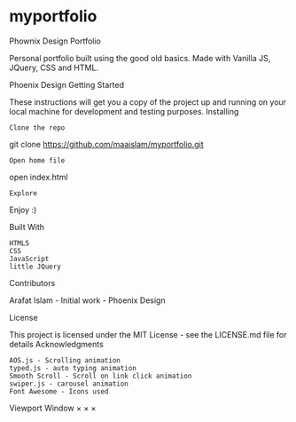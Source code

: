 # myportfolio
Phownix Design Portfolio

Personal portfolio built using the good old basics. Made with Vanilla JS, JQuery, CSS and HTML.

Phoenix Design
Getting Started

These instructions will get you a copy of the project up and running on your local machine for development and testing purposes.
Installing

    Clone the repo

git clone https://github.com/maaislam/myportfolio.git

    Open home file

open index.html

    Explore

Enjoy :)

Built With

    HTML5
    CSS
    JavaScript
    little JQuery

Contributors

   Arafat Islam - Initial work - Phoenix Design

License

This project is licensed under the MIT License - see the LICENSE.md file for details
Acknowledgments

    AOS.js - Scrolling animation
    typed.js - auto typing animation
    Smooth Scroll - Scroll on link click animation
    swiper.js - carousel animation
    Font Awesome - Icons used

Viewport Window × × ×
